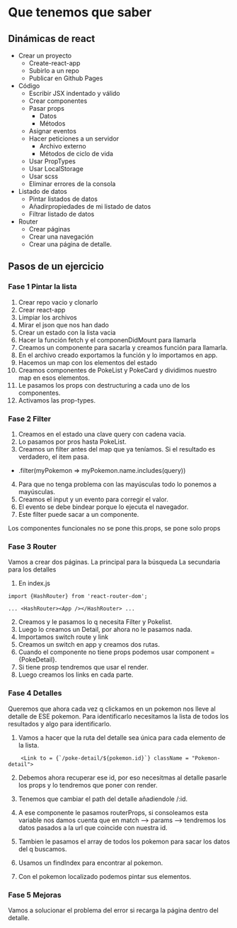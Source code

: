 # Que tenemos que saber

## Dinámicas de react
 - Crear un proyecto
    - Create-react-app
    - Subirlo a un repo
    - Publicar en Github Pages
 - Código
    - Escribir JSX indentado y válido
    - Crear componentes
    - Pasar props
      - Datos
      - Métodos
    - Asignar eventos
    - Hacer peticiones a un servidor
      - Archivo externo
      - Métodos de ciclo de vida
    - Usar PropTypes
    - Usar LocalStorage
    - Usar scss
    - Eliminar errores de la consola
 - Listado de datos 
    - Pintar listados de datos
    - Añadirpropiedades de mi listado de datos
    - Filtrar listado de datos
 - Router
    - Crear páginas
    - Crear una navegación
    - Crear una página de detalle.

## Pasos de un ejercicio

### Fase 1 Pintar la lista

1. Crear repo vacio y clonarlo
2. Crear react-app
3. Limpiar los archivos
4. Mirar el json que nos han dado
5. Crear un estado con la lista vacia
6. Hacer la función fetch y el componenDidMount para llamarla
7. Creamos un componente para sacarla y creamos función para llamarla.
8. En el archivo creado exportamos la función y lo importamos en app.
9. Hacemos un map con los elementos del estado
10. Creamos componentes  de PokeList y PokeCard y dividimos nuestro map en esos elementos.
11. Le pasamos los props con destructuring a cada uno de los componentes.
12. Activamos las prop-types.

### Fase 2 Filter

1. Creamos en el estado una clave query con cadena vacia.
2. Lo pasamos por pros hasta PokeList.
3. Creamos un filter antes del map que ya teníamos. Si el resultado es verdadero, el item pasa.
  - .filter(myPokemon => myPokemon.name.includes(query))
4. Para que no tenga problema con las mayúsculas todo lo ponemos a mayúsculas.
5. Creamos el input y un evento para corregir el valor. 
6. El evento se debe bindear porque lo ejecuta el navegador.
7. Este filter puede sacar a un componente. 

Los componentes funcionales no se pone this.props, se pone solo props

### Fase 3 Router

Vamos a crear dos páginas. 
La principal para la búsqueda
La secundaria para los detalles 

1. En index.js 
~~~
import {HashRouter} from 'react-router-dom';

... <HashRouter><App /></HashRouter> ...
~~~
2. Creamos <Home />  y le pasamos lo q necesita Filter y Pokelist.
3. Luego lo creamos un Detail, por ahora no le pasamos nada. 
4. Importamos switch route y link 
5. Creamos un switch en app y creamos dos rutas.
6. Cuando el componente no tiene props podemos usar component = {PokeDetail}.
7. Si tiene prosp tendremos que usar el render.
8. Luego creamos los links en cada parte. 

### Fase 4 Detalles

Queremos que ahora cada vez q clickamos en un pokemon nos lleve al detalle de ESE pokemon. 
Para identificarlo necesitamos la lista de todos los resultados y algo para identificarlo.

1. Vamos a hacer que la ruta del detalle sea única para cada elemento de la lista.
~~~
    <Link to = {`/poke-detail/${pokemon.id}`} className = "Pokemon-detail">
~~~
2. Debemos ahora recuperar ese id, por eso necesitmas al detalle pasarle los props y lo tendremos que poner con render. 

3. Tenemos que cambiar el path del detalle añadiendole /:id.
4. A ese componente le pasamos routerProps, si consoleamos esta variable nos damos cuenta que en match --> params --> tendremos los datos pasados a la url que coincide con nuestra id. 
5. Tambien le pasamos el array de todos los pokemon para sacar los datos del q buscamos. 
6. Usamos un findIndex para encontrar al pokemon.
7. Con el pokemon localizado podemos pintar sus elementos. 

### Fase 5 Mejoras

Vamos a solucionar el problema del error si recarga la página dentro del detalle. 

